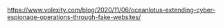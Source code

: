 https://www.volexity.com/blog/2020/11/06/oceanlotus-extending-cyber-espionage-operations-through-fake-websites/
